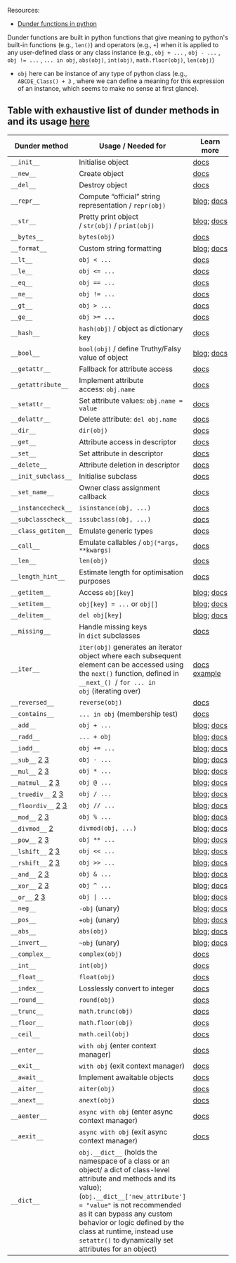 Resources:
- [Dunder functions in python](https://mathspp.com/blog/pydonts/dunder-methods)

Dunder functions are built in python functions that give meaning to python's built-in functions (e.g., `len()`) and operators (e.g., `+`) when it is  applied to any user-defined class or any class instance (e.g., `obj + ...` , `obj - ...` , `obj != ...` , `... in obj`, `abs(obj)`, `int(obj)`, `math.floor(obj)`, `len(obj)`) 
- `obj` here can be instance of any type of python class (e.g.,  `ABCDE_Class() + 3` , where we can define a meaning for this expression of an instance, which seems to make no sense at first glance).

## Table with exhaustive list of dunder methods in and its usage [here](https://mathspp.com/blog/pydonts/dunder-methods)


|Dunder method|Usage / Needed for|Learn more|
|---|---|---|
|`__init__`|Initialise object|[docs](https://docs.python.org/3/reference/datamodel.html#object.__init__)|
|`__new__`|Create object|[docs](https://docs.python.org/3/reference/datamodel.html#object.__new__)|
|`__del__`|Destroy object|[docs](https://docs.python.org/3/reference/datamodel.html#object.__del__)|
|`__repr__`|Compute “official” string representation / `repr(obj)`|[blog](https://mathspp.com/blog/pydonts/str-and-repr); [docs](https://docs.python.org/3/reference/datamodel.html#object.__repr__)|
|`__str__`|Pretty print object / `str(obj)` / `print(obj)`|[blog](https://mathspp.com/blog/pydonts/str-and-repr); [docs](https://docs.python.org/3/reference/datamodel.html#object.__str__)|
|`__bytes__`|`bytes(obj)`|[docs](https://docs.python.org/3/reference/datamodel.html#object.__bytes__)|
|`__format__`|Custom string formatting|[blog](https://mathspp.com/blog/pydonts/string-formatting-comparison#custom-formatting); [docs](https://docs.python.org/3/reference/datamodel.html#object.__format__)|
|`__lt__`|`obj < ...`|[docs](https://docs.python.org/3/reference/datamodel.html#object.__lt__)|
|`__le__`|`obj <= ...`|[docs](https://docs.python.org/3/reference/datamodel.html#object.__le__)|
|`__eq__`|`obj == ...`|[docs](https://docs.python.org/3/reference/datamodel.html#object.__eq__)|
|`__ne__`|`obj != ...`|[docs](https://docs.python.org/3/reference/datamodel.html#object.__ne__)|
|`__gt__`|`obj > ...`|[docs](https://docs.python.org/3/reference/datamodel.html#object.__gt__)|
|`__ge__`|`obj >= ...`|[docs](https://docs.python.org/3/reference/datamodel.html#object.__ge__)|
|`__hash__`|`hash(obj)` / object as dictionary key|[docs](https://docs.python.org/3/reference/datamodel.html#object.__hash__)|
|`__bool__`|`bool(obj)` / define Truthy/Falsy value of object|[blog](https://mathspp.com/blog/pydonts/truthy-falsy-and-bool); [docs](https://docs.python.org/3/reference/datamodel.html#object.__bool__)|
|`__getattr__`|Fallback for attribute access|[docs](https://docs.python.org/3/reference/datamodel.html#object.__getattr__)|
|`__getattribute__`|Implement attribute access: `obj.name`|[docs](https://docs.python.org/3/reference/datamodel.html#object.__getattribute__)|
|`__setattr__`|Set attribute values: `obj.name = value`|[docs](https://docs.python.org/3/reference/datamodel.html#object.__setattr__)|
|`__delattr__`|Delete attribute: `del obj.name`|[docs](https://docs.python.org/3/reference/datamodel.html#object.__delattr__)|
|`__dir__`|`dir(obj)`|[docs](https://docs.python.org/3/reference/datamodel.html#object.__dir__)|
|`__get__`|Attribute access in descriptor|[docs](https://docs.python.org/3/reference/datamodel.html#object.__get__)|
|`__set__`|Set attribute in descriptor|[docs](https://docs.python.org/3/reference/datamodel.html#object.__set__)|
|`__delete__`|Attribute deletion in descriptor|[docs](https://docs.python.org/3/reference/datamodel.html#object.__delete__)|
|`__init_subclass__`|Initialise subclass|[docs](https://docs.python.org/3/reference/datamodel.html#object.__init_subclass__)|
|`__set_name__`|Owner class assignment callback|[docs](https://docs.python.org/3/reference/datamodel.html#object.__set_name__)|
|`__instancecheck__`|`isinstance(obj, ...)`|[docs](https://docs.python.org/3/reference/datamodel.html#class.__instancecheck__)|
|`__subclasscheck__`|`issubclass(obj, ...)`|[docs](https://docs.python.org/3/reference/datamodel.html#class.__subclasscheck__)|
|`__class_getitem__`|Emulate generic types|[docs](https://docs.python.org/3/reference/datamodel.html#object.__class_getitem__)|
|`__call__`|Emulate callables / `obj(*args, **kwargs)`|[docs](https://docs.python.org/3/reference/datamodel.html#object.__call__)|
|`__len__`|`len(obj)`|[docs](https://docs.python.org/3/reference/datamodel.html#object.__len__)|
|`__length_hint__`|Estimate length for optimisation purposes|[docs](https://docs.python.org/3/reference/datamodel.html#object.__length_hint__)|
|`__getitem__`|Access `obj[key]`|[blog](https://mathspp.com/blog/pydonts/inner-workings-of-sequence-slicing#getting-items-from-sequences); [docs](https://docs.python.org/3/reference/datamodel.html#object.__getitem__)|
|`__setitem__`|`obj[key] = ...` or `obj[]`|[blog](https://mathspp.com/blog/pydonts/inner-workings-of-sequence-slicing#setting-items-deleting-items-and-container-emulation); [docs](https://docs.python.org/3/reference/datamodel.html#object.__setitem__)|
|`__delitem__`|`del obj[key]`|[blog](https://mathspp.com/blog/pydonts/inner-workings-of-sequence-slicing#setting-items-deleting-items-and-container-emulation); [docs](https://docs.python.org/3/reference/datamodel.html#object.__delitem__)|
|`__missing__`|Handle missing keys in `dict` subclasses|[docs](https://docs.python.org/3/reference/datamodel.html#object.__missing__)|
|`__iter__`|`iter(obj)` generates an iterator object where each subsequent element can be accessed using the `next()` function, defined in `__next_()`  / `for ... in obj` (iterating over)|[docs](https://docs.python.org/3/reference/datamodel.html#object.__iter__) [example](https://www.geeksforgeeks.org/python-__iter__-__next__-converting-object-iterator/)|
|`__reversed__`|`reverse(obj)`|[docs](https://docs.python.org/3/reference/datamodel.html#object.__reversed__)|
|`__contains__`|`... in obj` (membership test)|[docs](https://docs.python.org/3/reference/datamodel.html#object.__contains__)|
|`__add__`|`obj + ...`|[blog](https://mathspp.com/blog/pydonts/overloading-arithmetic-operators-with-dunder-methods#the-dunder-methods-for-binary-arithmetic-operations); [docs](https://docs.python.org/3/reference/datamodel.html#object.__add__)|
|`__radd__`|`... + obj`|[blog](https://mathspp.com/blog/pydonts/overloading-arithmetic-operators-with-dunder-methods#reflected-dunder-methods); [docs](https://docs.python.org/3/reference/datamodel.html#object.__radd__)|
|`__iadd__`|`obj += ...`|[blog](https://mathspp.com/blog/pydonts/overloading-arithmetic-operators-with-dunder-methods#augmented-arithmetic-assignment); [docs](https://docs.python.org/3/reference/datamodel.html#object.__iadd__)|
|`__sub__` [2](https://mathspp.com/blog/pydonts/dunder-methods#fn:2) [3](https://mathspp.com/blog/pydonts/dunder-methods#fn:3)|`obj - ...`|[blog](https://mathspp.com/blog/pydonts/overloading-arithmetic-operators-with-dunder-methods#the-dunder-methods-for-binary-arithmetic-operations); [docs](https://docs.python.org/3/reference/datamodel.html#object.__sub__)|
|`__mul__` [2](https://mathspp.com/blog/pydonts/dunder-methods#fn:2) [3](https://mathspp.com/blog/pydonts/dunder-methods#fn:3)|`obj * ...`|[blog](https://mathspp.com/blog/pydonts/overloading-arithmetic-operators-with-dunder-methods#the-dunder-methods-for-binary-arithmetic-operations); [docs](https://docs.python.org/3/reference/datamodel.html#object.__mul__)|
|`__matmul__` [2](https://mathspp.com/blog/pydonts/dunder-methods#fn:2) [3](https://mathspp.com/blog/pydonts/dunder-methods#fn:3)|`obj @ ...`|[blog](https://mathspp.com/blog/pydonts/overloading-arithmetic-operators-with-dunder-methods#the-dunder-methods-for-binary-arithmetic-operations); [docs](https://docs.python.org/3/reference/datamodel.html#object.__matmul__)|
|`__truediv__` [2](https://mathspp.com/blog/pydonts/dunder-methods#fn:2) [3](https://mathspp.com/blog/pydonts/dunder-methods#fn:3)|`obj / ...`|[blog](https://mathspp.com/blog/pydonts/overloading-arithmetic-operators-with-dunder-methods#the-dunder-methods-for-binary-arithmetic-operations); [docs](https://docs.python.org/3/reference/datamodel.html#object.__div__)|
|`__floordiv__` [2](https://mathspp.com/blog/pydonts/dunder-methods#fn:2) [3](https://mathspp.com/blog/pydonts/dunder-methods#fn:3)|`obj // ...`|[blog](https://mathspp.com/blog/pydonts/overloading-arithmetic-operators-with-dunder-methods#the-dunder-methods-for-binary-arithmetic-operations); [docs](https://docs.python.org/3/reference/datamodel.html#object.__floordiv__)|
|`__mod__` [2](https://mathspp.com/blog/pydonts/dunder-methods#fn:2) [3](https://mathspp.com/blog/pydonts/dunder-methods#fn:3)|`obj % ...`|[blog](https://mathspp.com/blog/pydonts/overloading-arithmetic-operators-with-dunder-methods#the-dunder-methods-for-binary-arithmetic-operations); [docs](https://docs.python.org/3/reference/datamodel.html#object.__mod__)|
|`__divmod__` [2](https://mathspp.com/blog/pydonts/dunder-methods#fn:2)|`divmod(obj, ...)`|[blog](https://mathspp.com/blog/pydonts/overloading-arithmetic-operators-with-dunder-methods#the-dunder-methods-for-binary-arithmetic-operations); [docs](https://docs.python.org/3/reference/datamodel.html#object.__divmod__)|
|`__pow__` [2](https://mathspp.com/blog/pydonts/dunder-methods#fn:2) [3](https://mathspp.com/blog/pydonts/dunder-methods#fn:3)|`obj ** ...`|[blog](https://mathspp.com/blog/pydonts/overloading-arithmetic-operators-with-dunder-methods#the-dunder-methods-for-binary-arithmetic-operations); [docs](https://docs.python.org/3/reference/datamodel.html#object.__pow__)|
|`__lshift__` [2](https://mathspp.com/blog/pydonts/dunder-methods#fn:2) [3](https://mathspp.com/blog/pydonts/dunder-methods#fn:3)|`obj << ...`|[blog](https://mathspp.com/blog/pydonts/overloading-arithmetic-operators-with-dunder-methods#the-dunder-methods-for-binary-arithmetic-operations); [docs](https://docs.python.org/3/reference/datamodel.html#object.__lshift__)|
|`__rshift__` [2](https://mathspp.com/blog/pydonts/dunder-methods#fn:2) [3](https://mathspp.com/blog/pydonts/dunder-methods#fn:3)|`obj >> ...`|[blog](https://mathspp.com/blog/pydonts/overloading-arithmetic-operators-with-dunder-methods#the-dunder-methods-for-binary-arithmetic-operations); [docs](https://docs.python.org/3/reference/datamodel.html#object.__rshift__)|
|`__and__` [2](https://mathspp.com/blog/pydonts/dunder-methods#fn:2) [3](https://mathspp.com/blog/pydonts/dunder-methods#fn:3)|`obj & ...`|[blog](https://mathspp.com/blog/pydonts/overloading-arithmetic-operators-with-dunder-methods#the-dunder-methods-for-binary-arithmetic-operations); [docs](https://docs.python.org/3/reference/datamodel.html#object.__and__)|
|`__xor__` [2](https://mathspp.com/blog/pydonts/dunder-methods#fn:2) [3](https://mathspp.com/blog/pydonts/dunder-methods#fn:3)|`obj ^ ...`|[blog](https://mathspp.com/blog/pydonts/overloading-arithmetic-operators-with-dunder-methods#the-dunder-methods-for-binary-arithmetic-operations); [docs](https://docs.python.org/3/reference/datamodel.html#object.__xor__)|
|`__or__` [2](https://mathspp.com/blog/pydonts/dunder-methods#fn:2) [3](https://mathspp.com/blog/pydonts/dunder-methods#fn:3)|`obj \| ...`|[blog](https://mathspp.com/blog/pydonts/overloading-arithmetic-operators-with-dunder-methods#the-dunder-methods-for-binary-arithmetic-operations); [docs](https://docs.python.org/3/reference/datamodel.html#object.__or__)|
|`__neg__`|`-obj` (unary)|[blog](https://mathspp.com/blog/pydonts/overloading-arithmetic-operators-with-dunder-methods#the-dunder-methods-for-the-unary-arithmetic-operations); [docs](https://docs.python.org/3/reference/datamodel.html#object.__neg__)|
|`__pos__`|`+obj` (unary)|[blog](https://mathspp.com/blog/pydonts/overloading-arithmetic-operators-with-dunder-methods#the-dunder-methods-for-the-unary-arithmetic-operations); [docs](https://docs.python.org/3/reference/datamodel.html#object.__pos__)|
|`__abs__`|`abs(obj)`|[blog](https://mathspp.com/blog/pydonts/overloading-arithmetic-operators-with-dunder-methods#the-dunder-methods-for-the-unary-arithmetic-operations); [docs](https://docs.python.org/3/reference/datamodel.html#object.__abs__)|
|`__invert__`|`~obj` (unary)|[blog](https://mathspp.com/blog/pydonts/overloading-arithmetic-operators-with-dunder-methods#the-dunder-methods-for-the-unary-arithmetic-operations); [docs](https://docs.python.org/3/reference/datamodel.html#object.__invert__)|
|`__complex__`|`complex(obj)`|[docs](https://docs.python.org/3/reference/datamodel.html#object.__complex__)|
|`__int__`|`int(obj)`|[docs](https://docs.python.org/3/reference/datamodel.html#object.__int__)|
|`__float__`|`float(obj)`|[docs](https://docs.python.org/3/reference/datamodel.html#object.__float__)|
|`__index__`|Losslessly convert to integer|[docs](https://docs.python.org/3/reference/datamodel.html#object.__index__)|
|`__round__`|`round(obj)`|[docs](https://docs.python.org/3/reference/datamodel.html#object.__round__)|
|`__trunc__`|`math.trunc(obj)`|[docs](https://docs.python.org/3/reference/datamodel.html#object.__trunc__)|
|`__floor__`|`math.floor(obj)`|[docs](https://docs.python.org/3/reference/datamodel.html#object.__floor__)|
|`__ceil__`|`math.ceil(obj)`|[docs](https://docs.python.org/3/reference/datamodel.html#object.__ceil__)|
|`__enter__`|`with obj` (enter context manager)|[docs](https://docs.python.org/3/reference/datamodel.html#object.__enter__)|
|`__exit__`|`with obj` (exit context manager)|[docs](https://docs.python.org/3/reference/datamodel.html#object.__exit__)|
|`__await__`|Implement awaitable objects|[docs](https://docs.python.org/3/reference/datamodel.html#object.__await__)|
|`__aiter__`|`aiter(obj)`|[docs](https://docs.python.org/3/reference/datamodel.html#object.__aiter__)|
|`__anext__`|`anext(obj)`|[docs](https://docs.python.org/3/reference/datamodel.html#object.__anext__)|
|`__aenter__`|`async with obj` (enter async context manager)|[docs](https://docs.python.org/3/reference/datamodel.html#object.__aenter__)|
|`__aexit__`|`async with obj` (exit async context manager)|[docs](https://docs.python.org/3/reference/datamodel.html#object.__aexit__)|
|`__dict__`|`obj.__dict__` (holds the namespace of a class or an object/ a dict of class-level attribute and methods and its value); (`obj.__dict__['new_attribute'] = "value"` is not recommended as it can bypass any custom behavior or logic defined by the class at runtime, instead use `setattr()` to dynamically set attributes for an object) ||
